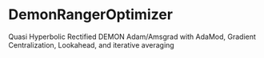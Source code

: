 # DemonRangerOptimizer
Quasi Hyperbolic Rectified DEMON Adam/Amsgrad with AdaMod, Gradient Centralization, Lookahead, and iterative averaging
